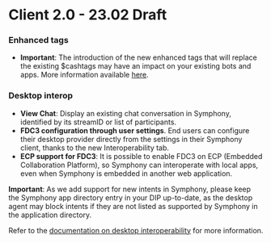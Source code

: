 # Client 2.0 - 23.02 Draft

### Enhanced tags

* **Important**: The introduction of the new enhanced tags that will replace the existing $cashtags may have an impact on your existing bots and apps. More information available [here](../../../bots/messages/overview-of-messageml/messageml-basic-format-tags/enhanced-tags-notice.md).

### Desktop interop

* **View Chat**: Display an existing chat conversation in Symphony, identified by its streamID or list of participants.
* **FDC3 configuration through user settings**. End users can configure their desktop provider directly from the settings in their Symphony client, thanks to the new Interoperability tab.&#x20;
* **ECP support for FDC3**: It is possible to enable FDC3 on ECP (Embedded Collaboration Platform), so Symphony can interoperate with local apps, even when Symphony is embedded in another web application.

**Important**: As we add support for new intents in Symphony, please keep the Symphony app directory entry in your DIP up-to-date, as the desktop agent may block intents if they are not listed as supported by Symphony in the application directory.

Refer to the [documentation on desktop interoperability](../../../embedded-modules/desktop-interoperability/) for more information.
